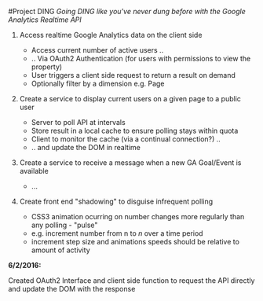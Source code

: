#Project DING
*Going DING like you've never dung before with the Google Analytics Realtime API*


1. Access realtime Google Analytics data on the client side
	* Access current number of active users ..
	* .. Via OAuth2 Authentication (for users with permissions to view the property)
	* User triggers a client side request to return a result on demand
	* Optionally filter by a dimension e.g. Page
	
	
2. Create a service to display current users on a given page to a public user
	* Server to poll API at intervals
	* Store result in a local cache to ensure polling stays within quota
	* Client to monitor the cache (via a continual connection?) ..
	* .. and update the DOM in realtime


3. Create a service to receive a message when a new GA Goal/Event is available
	* ...
	
4. Create front end "shadowing" to disguise infrequent polling
	* CSS3 animation ocurring on number changes more regularly than any polling - "pulse"
	* e.g. increment number from n to _n_ over a time period
	* increment step size and animations speeds should be relative to amount of activity
	
	
	
__6/2/2016:__

Created OAuth2 Interface and client side function to request the API directly and update
the DOM with the response
